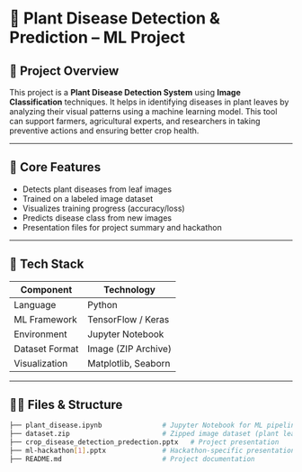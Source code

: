 # 🌱 Plant Disease Detection & Prediction – ML Project

## 🚀 Project Overview

This project is a **Plant Disease Detection System** using **Image Classification** techniques. It helps in identifying diseases in plant leaves by analyzing their visual patterns using a machine learning model. This tool can support farmers, agricultural experts, and researchers in taking preventive actions and ensuring better crop health.

---

## 🧠 Core Features

- Detects plant diseases from leaf images
- Trained on a labeled image dataset
- Visualizes training progress (accuracy/loss)
- Predicts disease class from new images
- Presentation files for project summary and hackathon

---

## 🧰 Tech Stack

| Component       | Technology             |
|------------------|-------------------------|
| Language         | Python                  |
| ML Framework     | TensorFlow / Keras      |
| Environment      | Jupyter Notebook        |
| Dataset Format   | Image (ZIP Archive)     |
| Visualization    | Matplotlib, Seaborn     |

---

## 👨‍💻 Files & Structure

```bash
├── plant_disease.ipynb               # Jupyter Notebook for ML pipeline
├── dataset.zip                       # Zipped image dataset (plant leaf images)
├── crop_disease_detection_predection.pptx   # Project presentation
├── ml-hackathon[1].pptx              # Hackathon-specific presentation
├── README.md                         # Project documentation
